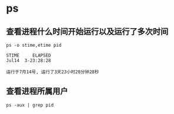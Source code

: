 # ps

## 查看进程什么时间开始运行以及运行了多次时间
~~~
ps -o stime,etime pid

STIME     ELAPSED
Jul14  3-23:28:28

运行于7月14号, 运行了3天23小时28分钟28秒
~~~

## 查看进程所属用户
~~~
ps -aux | grep pid
~~~